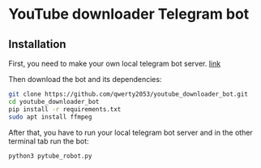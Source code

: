 # YouTube downloader Telegram bot


## Installation

First, you need to make your own local telegram bot server. [link](https://github.com/tdlib/telegram-bot-api)

Then download the bot and its dependencies:
```sh
git clone https://github.com/qwerty2053/youtube_downloader_bot.git
cd youtube_downloader_bot
pip install -r requirements.txt
sudo apt install ffmpeg
```

After that, you have to run your local telegram bot server and in the other terminal tab run the bot:

```sh
python3 pytube_robot.py
```

